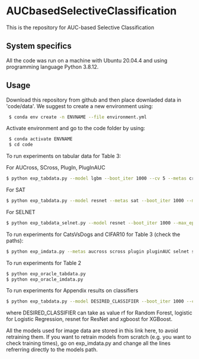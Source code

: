 # AUCbasedSelectiveClassification
This is the repository for AUC-based Selective Classification


## System specifics

All the code was run on a machine with Ubuntu 20.04.4 and using programming language Python 3.8.12.

## Usage

Download this repository from github and then place downladed data in 'code/data'.
We suggest to create a new environment using:

```bash
 $ conda env create -n ENVNAME --file environment.yml
  ```
Activate environment and go to the code folder by using:

```bash
 $ conda activate ENVNAME
 $ cd code
  ```


To run experiments on tabular data for Table 3:

For AUCross, SCross, PlugIn, PlugInAUC

```bash
$ python exp_tabdata.py --model lgbm --boot_iter 1000 --cv 5 --metas cross scross plugin pluginAUC
```

For SAT

```bash
$ python exp_tabdata.py --model resnet --metas sat --boot_iter 1000 --max_epochs 300
```

For SELNET
```bash
$ python exp_tabdata_selnet.py --model resnet --boot_iter 1000 --max_epochs 300
```


To run experiments for CatsVsDogs and CIFAR10 for Table 3 (check the paths):
```bash
$ python exp_imdata.py --metas aucross scross plugin pluginAUC selnet sat
```

To run experiments for Table 2

```bash
$ python exp_oracle_tabdata.py
$ python exp_oracle_imdata.py
```



To run experiments for Appendix results on classifiers

```bash
$ python exp_tabdata.py --model DESIRED_CLASSIFIER --boot_iter 1000 --cv 5 --metas cross scross plugin pluginAUC
```
where DESIRED_CLASSIFIER  can take as value rf for Random Forest, logistic for Logistic Regression, resnet for ResNet and xgboost for XGBoost.


All the models used for image data are stored in this link here[](), to avoid retraining them. 
If you want to retrain models from scratch (e.g. you want to check training times),
go on exp_imdata.py and change all the lines refrerring directly to the models path.


